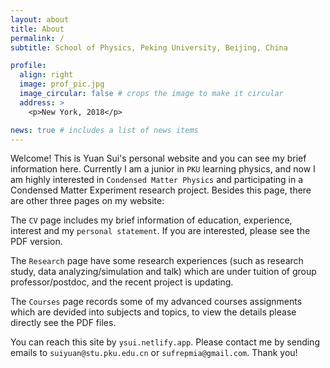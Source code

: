 ```yaml
---
layout: about
title: About
permalink: /
subtitle: School of Physics, Peking University, Beijing, China

profile:
  align: right
  image: prof_pic.jpg
  image_circular: false # crops the image to make it circular
  address: >
    <p>New York, 2018</p>

news: true # includes a list of news items
---
```


Welcome! This is Yuan Sui's personal website and you can see my brief information here. Currently I am a junior in `PKU` learning physics, and now I am highly interested in `Condensed Matter Physics` and participating in a Condensed Matter Experiment research project. Besides this page, there are other three pages on my website:

The `CV` page includes my brief information of education, experience, interest and my `personal statement`. If you are interested, please see the PDF version. 

The `Research` page have some research experiences (such as research study, data analyzing/simulation and talk) which are under tuition of group professor/postdoc, and the recent project is updating.

The `Courses` page records some of my advanced courses assignments which are devided into subjects and topics, to view the details please directly see the PDF files.

You can reach this site by `ysui.netlify.app`. Please contact me by sending emails to `suiyuan@stu.pku.edu.cn` or `sufrepmia@gmail.com`. Thank you!